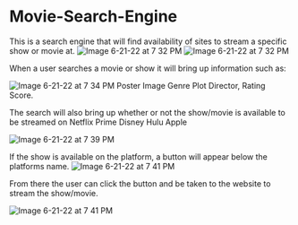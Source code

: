 # Movie-Search-Engine

This is a search engine that will find availability of sites to stream a specific show or movie at. ![Image 6-21-22 at 7 32 PM](https://user-images.githubusercontent.com/103394466/174913288-1f5b76a4-2803-449e-99c4-b33f3de0e47b.jpg)
![Image 6-21-22 at 7 32 PM](https://user-images.githubusercontent.com/103394466/174913293-335692a4-3174-4a83-b22a-8538604f29b7.jpg)

When a user searches a movie or show it will bring up information such as:



![Image 6-21-22 at 7 34 PM](https://user-images.githubusercontent.com/103394466/174913569-4d8a3335-baef-40d9-91f5-ae29aec223c6.jpg)
Poster Image
Genre 
Plot
Director,
Rating Score.


The search will also bring up whether or not the show/movie is available to be streamed on 
Netflix
Prime
Disney
Hulu
Apple 

![Image 6-21-22 at 7 39 PM](https://user-images.githubusercontent.com/103394466/174913878-13a67f16-ec0a-417d-9b41-46cc11a41488.jpg)

If the show is available on the platform, a button will appear below the platforms name.
![Image 6-21-22 at 7 41 PM](https://user-images.githubusercontent.com/103394466/174914083-d7b07052-d8e8-467e-bb55-93f5eccd33f6.jpg)



From there the user can click the button and be taken to the website to stream the show/movie.

![Image 6-21-22 at 7 41 PM](https://user-images.githubusercontent.com/103394466/174914153-4ff8d1f5-c045-4509-845f-3f3d3f52bd54.jpg)

